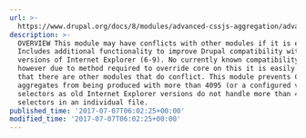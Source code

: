 ```yaml
---
url: >-
  https://www.drupal.org/docs/8/modules/advanced-cssjs-aggregation/advanced-aggregates-old-ie-compatibilty-enhancer
description: >-
  OVERVIEW This module may have conflicts with other modules if it is enabled.
  Includes additional functionality to improve Drupal compatibility with old
  versions of Internet Explorer (6-9). No currently known compatibility issues
  however due to method required to override core on this it is easily possible
  that there are other modules that do conflict. This module prevents CSS
  aggregates from being produced with more than 4095 (or a configured value)
  selectors as old Internet Explorer versions do not handle more than 4095
  selectors in an individual file.
published_time: '2017-07-07T06:02:25+00:00'
modified_time: '2017-07-07T06:02:25+00:00'
---
```

